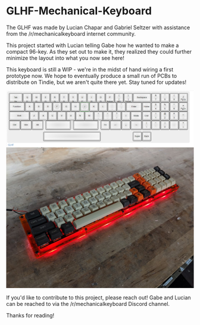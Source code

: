 # GLHF-Mechanical-Keyboard
The GLHF was made by Lucian Chapar and Gabriel Seltzer with assistance from the /r/mechanicalkeyboard internet community. 

This project started with Lucian telling Gabe how he wanted to make a compact 96-key. As they set out to make it, they realized they could further minimize the layout into what you now see here! 

This keyboard is still a WIP - we're in the midst of hand wiring a first prototype now. We hope to eventually produce a small run of PCBs to distribute on Tindie, but we aren't quite there yet. Stay tuned for updates!

![Image of keyboard layout](https://github.com/lucian151/GLHF-Mechanical-Keyboard/blob/master/Images/GLHFConcept%20(1).PNG?raw=true)
![Image of keyboard](https://github.com/lucian151/GLHF-Mechanical-Keyboard/blob/master/Images/GLHFConcept%20(2).PNG?raw=true)

If you'd like to contribute to this project, please reach out! Gabe and Lucian can be reached to via the /r/mechanicalkeyboard Discord channel.

Thanks for reading! 
